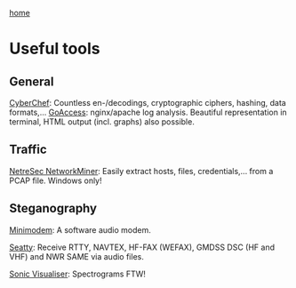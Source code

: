 [home](https://adminadminctf.github.io/ctf/)

# Useful tools

General
-------
[CyberChef](https://gchq.github.io/CyberChef): Countless en-/decodings, cryptographic ciphers, hashing, data formats,...
[GoAccess](https://goaccess.io/): nginx/apache log analysis. Beautiful representation in terminal, HTML output (incl. graphs) also possible.


Traffic
-------
[NetreSec NetworkMiner](http://www.netresec.com/?page=NetworkMiner): Easily extract hosts, files, credentials,... from a PCAP file. Windows only!


Steganography
-------------
[Minimodem](http://www.whence.com/minimodem/): A software audio modem.

[Seatty](http://www.dxsoft.com/de/products/seatty/): Receive RTTY, NAVTEX, HF-FAX (WEFAX), GMDSS DSC (HF and VHF) and NWR SAME via audio files.

[Sonic Visualiser](https://www.sonicvisualiser.org/): Spectrograms FTW!
